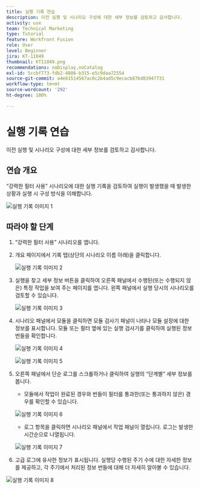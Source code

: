 ```yaml
---
title: 실행 기록 연습
description: 이전 실행 및 시나리오 구성에 대한 세부 정보를 검토하고 감사합니다.
activity: use
team: Technical Marketing
type: Tutorial
feature: Workfront Fusion
role: User
level: Beginner
jira: KT-11049
thumbnail: KT11049.png
recommendations: noDisplay,noCatalog
exl-id: 5ccbf773-fdb2-4886-b315-e5c9daa72554
source-git-commit: a4e61514567ac8c2b4ad5c9ecacb87bd83947731
workflow-type: tm+mt
source-wordcount: '292'
ht-degree: 100%

---
```


# 실행 기록 연습

이전 실행 및 시나리오 구성에 대한 세부 정보를 검토하고 감사합니다.

## 연습 개요

“강력한 필터 사용” 시나리오에 대한 실행 기록을 검토하여 실행이 발생했을 때 발생한 상황과 실행 시 구성 방식을 이해합니다.

![실행 기록 이미지 1](../12-exercises/assets/execution-history-walkthrough-1.png)

## 따라야 할 단계

1. “강력한 필터 사용” 시나리오를 엽니다.
1. 개요 페이지에서 기록 탭(상단의 시나리오 이름 아래)을 클릭합니다.

   ![실행 기록 이미지 2](../12-exercises/assets/execution-history-walkthrough-2.png)

1. 실행을 찾고 세부 정보 버튼을 클릭하여 오른쪽 패널에서 수행된(또는 수행되지 않은) 특정 작업을 보여 주는 페이지를 엽니다. 왼쪽 패널에서 실행 당시의 시나리오를 검토할 수 있습니다.

   ![실행 기록 이미지 3](../12-exercises/assets/execution-history-walkthrough-3.png)

1. 시나리오 패널에서 모듈을 클릭하면 모듈 검사기 패널이 나타나 모듈 설정에 대한 정보를 표시합니다. 모듈 또는 필터 옆에 있는 실행 검사기를 클릭하여 실행된 정보 번들을 확인합니다.

   ![실행 기록 이미지 4](../12-exercises/assets/execution-history-walkthrough-4.png)

   ![실행 기록 이미지 5](../12-exercises/assets/execution-history-walkthrough-5.png)


1. 오른쪽 패널에서 단순 로그를 스크롤하거나 클릭하여 실행의 “단계별” 세부 정보를 봅니다.

   + 모듈에서 작업이 완료된 경우와 번들이 필터를 통과한(또는 통과하지 않은) 경우를 확인할 수 있습니다.

   ![실행 기록 이미지 6](../12-exercises/assets/execution-history-walkthrough-6.png)

   + 로그 항목을 클릭하면 시나리오 패널에서 작업 패널이 열립니다. 로그는 발생한 시간순으로 나열됩니다.


   ![실행 기록 이미지 7](../12-exercises/assets/execution-history-walkthrough-7.png)


1. 고급 로그에 유사한 정보가 표시됩니다. 실행당 수행된 주기 수에 대한 자세한 정보를 제공하고, 각 주기에서 처리된 정보 번들에 대해 더 자세히 알아볼 수 있습니다.

![실행 기록 이미지 8](../12-exercises/assets/execution-history-walkthrough-8.png)
